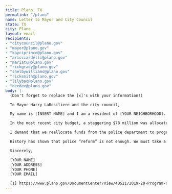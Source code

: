 ```yaml
---
title: Plano, TX
permalink: "/plano"
name: Letter to Mayor and City Council
state: TX
city: Plano
layout: email
recipients:
- "citycouncil@plano.gov"
- "mayor@plano.gov"
- "kayciprince@plano.gov"
- "aricciardelli@plano.gov"
- "mariatu@plano.gov"
- "rickgrady@plano.gov"
- "shelbywilliams@plano.gov"
- "ricksmith@plano.gov"
- "lilybao@plano.gov"
- "deedee@plano.gov"
body: |-
  (Don't forget to replace the [x]'s with your information!)

  To Mayor Harry LaRosiliere and the city council,

  My name is [INSERT NAME] and I am a resident of [YOUR NEIGHBORHOOD]. I am writing to demand that the Plano City Council adopt a budget that prioritizes community well-being, and redirects funding away from the police.

  In the most recent city budget, a staggering $78 million was allocated to the Plano police department [1]. It is undeniable that the expanding use of incarceration in Texas disproportionately affects the state’s nonwhite citizens. The current city budget signals that law enforcement is almost 17 times more important than community outreach, and I do not believe that this aligns with this council's values.

  I demand that we reallocate funds from the police department to programs proven to more effectively promote a safe and equitable community and to address economic disparities. These programs could include community-based mental health services, substance abuse treatment services, affordable housing programs, and more. We need a budget that reflects the actual needs of Plano residents.

  History has shown that police “reform” is not enough. We must take a hard look at the ways that the current system in place fails to serve–and in fact actively harms–our community, and come together to reimagine the role of police in our city. I strongly urge you to remove funding from police departments and reallocate it to social services that make a meaningful difference for the citizens of Plano.

  Sincerely, 

  [YOUR NAME]
  [YOUR ADDRESS]
  [YOUR PHONE]
  [YOUR EMAIL]

  [1] https://www.plano.gov/DocumentCenter/View/40521/2019-20-Program-of-Service
---
```


